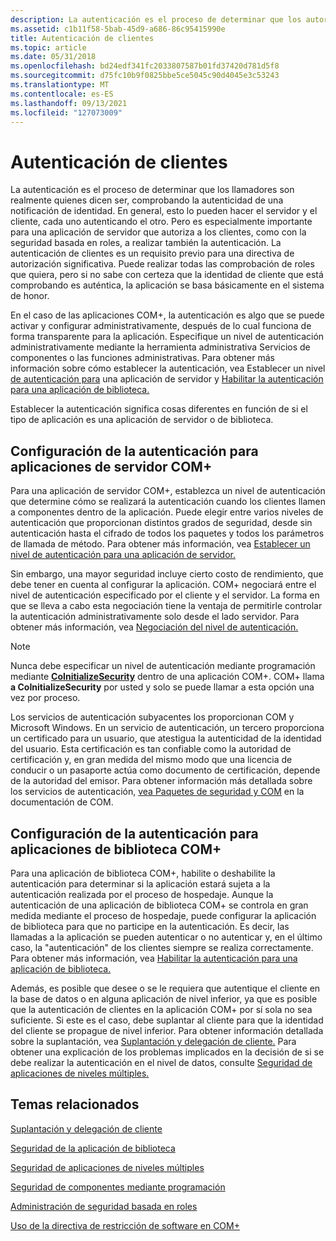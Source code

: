 ```yaml
---
description: La autenticación es el proceso de determinar que los autores de la llamada son realmente&8212; comprobar la autenticidad de una notificación \# de identidad.
ms.assetid: c1b11f58-5bab-45d9-a686-86c95415990e
title: Autenticación de clientes
ms.topic: article
ms.date: 05/31/2018
ms.openlocfilehash: bd24edf341fc2033807587b01fd37420d781d5f8
ms.sourcegitcommit: d75fc10b9f0825bbe5ce5045c90d4045e3c53243
ms.translationtype: MT
ms.contentlocale: es-ES
ms.lasthandoff: 09/13/2021
ms.locfileid: "127073009"
---
```

# <a name="client-authentication"></a>Autenticación de clientes

La autenticación es el proceso de determinar que los llamadores son realmente quienes dicen ser, comprobando la autenticidad de una notificación de identidad. En general, esto lo pueden hacer el servidor y el cliente, cada uno autenticando el otro. Pero es especialmente importante para una aplicación de servidor que autoriza a los clientes, como con la seguridad basada en roles, a realizar también la autenticación. La autenticación de clientes es un requisito previo para una directiva de autorización significativa. Puede realizar todas las comprobación de roles que quiera, pero si no sabe con certeza que la identidad de cliente que está comprobando es auténtica, la aplicación se basa básicamente en el sistema de honor.

En el caso de las aplicaciones COM+, la autenticación es algo que se puede activar y configurar administrativamente, después de lo cual funciona de forma transparente para la aplicación. Especifique un nivel de autenticación administrativamente mediante la herramienta administrativa Servicios de componentes o las funciones administrativas. Para obtener más información sobre cómo establecer la autenticación, vea Establecer un nivel [de autenticación para](setting-an-authentication-level-for-a-server-application.md) una aplicación de servidor y [Habilitar la autenticación para una aplicación de biblioteca.](enabling-authentication-for-a-library-application.md)

Establecer la autenticación significa cosas diferentes en función de si el tipo de aplicación es una aplicación de servidor o de biblioteca.

## <a name="setting-authentication-for-com-server-applications"></a>Configuración de la autenticación para aplicaciones de servidor COM+

Para una aplicación de servidor COM+, establezca un nivel de autenticación que determine cómo se realizará la autenticación cuando los clientes llamen a componentes dentro de la aplicación. Puede elegir entre varios niveles de autenticación que proporcionan distintos grados de seguridad, desde sin autenticación hasta el cifrado de todos los paquetes y todos los parámetros de llamada de método. Para obtener más información, vea [Establecer un nivel de autenticación para una aplicación de servidor.](setting-an-authentication-level-for-a-server-application.md)

Sin embargo, una mayor seguridad incluye cierto costo de rendimiento, que debe tener en cuenta al configurar la aplicación. COM+ negociará entre el nivel de autenticación especificado por el cliente y el servidor. La forma en que se lleva a cabo esta negociación tiene la ventaja de permitirle controlar la autenticación administrativamente solo desde el lado servidor. Para obtener más información, vea [Negociación del nivel de autenticación.](negotiation-of-authentication-level.md)

> [!Note]  
> Nunca debe especificar un nivel de autenticación mediante programación mediante [**CoInitializeSecurity**](/windows/desktop/api/combaseapi/nf-combaseapi-coinitializesecurity) dentro de una aplicación COM+. COM+ llama **a CoInitializeSecurity** por usted y solo se puede llamar a esta opción una vez por proceso.

 

Los servicios de autenticación subyacentes los proporcionan COM y Microsoft Windows. En un servicio de autenticación, un tercero proporciona un certificado para un usuario, que atestigua la autenticidad de la identidad del usuario. Esta certificación es tan confiable como la autoridad de certificación y, en gran medida del mismo modo que una licencia de conducir o un pasaporte actúa como documento de certificación, depende de la autoridad del emisor. Para obtener información más detallada sobre los servicios de autenticación, [vea Paquetes de seguridad y COM](/windows/desktop/com/com-and-security-packages) en la documentación de COM.

## <a name="setting-authentication-for-com-library-applications"></a>Configuración de la autenticación para aplicaciones de biblioteca COM+

Para una aplicación de biblioteca COM+, habilite o deshabilite la autenticación para determinar si la aplicación estará sujeta a la autenticación realizada por el proceso de hospedaje. Aunque la autenticación de una aplicación de biblioteca COM+ se controla en gran medida mediante el proceso de hospedaje, puede configurar la aplicación de biblioteca para que no participe en la autenticación. Es decir, las llamadas a la aplicación se pueden autenticar o no autenticar y, en el último caso, la "autenticación" de los clientes siempre se realiza correctamente. Para obtener más información, vea [Habilitar la autenticación para una aplicación de biblioteca.](enabling-authentication-for-a-library-application.md)

Además, es posible que desee o se le requiera que autentique el cliente en la base de datos o en alguna aplicación de nivel inferior, ya que es posible que la autenticación de clientes en la aplicación COM+ por sí sola no sea suficiente. Si este es el caso, debe suplantar al cliente para que la identidad del cliente se propague de nivel inferior. Para obtener información detallada sobre la suplantación, vea [Suplantación y delegación de cliente.](client-impersonation-and-delegation.md) Para obtener una explicación de los problemas implicados en la decisión de si se debe realizar la autenticación en el nivel de datos, consulte [Seguridad de aplicaciones de niveles múltiples.](multi-tier-application-security.md)

## <a name="related-topics"></a>Temas relacionados

<dl> <dt>

[Suplantación y delegación de cliente](client-impersonation-and-delegation.md)
</dt> <dt>

[Seguridad de la aplicación de biblioteca](library-application-security.md)
</dt> <dt>

[Seguridad de aplicaciones de niveles múltiples](multi-tier-application-security.md)
</dt> <dt>

[Seguridad de componentes mediante programación](programmatic-component-security.md)
</dt> <dt>

[Administración de seguridad basada en roles](role-based-security-administration.md)
</dt> <dt>

[Uso de la directiva de restricción de software en COM+](using-the-software-restriction-policy-in-com-.md)
</dt> </dl>

 

 
